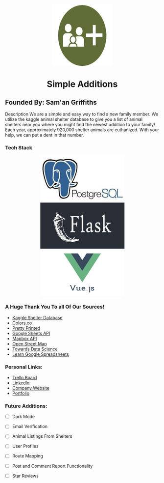 <div align="center"><img src="./z_img/simple_additions_logo.png" alt="Simple Additions Logo" height="200vw" width="200vw"></div>
<h1 align='center'>Simple Additions</h1>

## Founded By: Sam'an Griffiths

Description
We are a simple and easy way to find a new family member. We utilize the kaggle animal shelter database to give you a list of animal shelters near you where you might find the newest addition to your family! Each year, approximately 920,000 shelter animals are euthanized. With your help, we can put a dent in that number.


### Tech Stack
<div align="center">
<img src="./z_img/psql.jpeg" alt="Simple Additions Logo" height="150vh" width="275vw">
<img src="./z_img/flask-1.png" alt="Simple Additions Logo" height="150vh" width="275vw">
<img src="./z_img/vuejs-logo.jpeg" alt="Simple Additions Logo" height="150vh" width="275vw">
</div>

### A Huge Thank You To all Of Our Sources!
- [Kaggle Shelter Database](https://www.kaggle.com/aaronschlegel/petfinder-animal-shelters-database/version/4)
- [Colors.co](https://coolors.co/606c38-283618-fefae0-dda15e-bc6c25)
- [Pretty Printed](https://www.youtube.com/watch?v=TLgVEBuQURA)
- [Google Sheets API](https://developers.google.com/sheets/api/quickstart/python)
- [Mapbox API](https://docs.mapbox.com/)
- [Open Street Map](https://www.openstreetmap.org/#map=7/39.602/-7.839)
- [Towards Data Science](https://towardsdatascience.com/keeping-things-secret-d9060c73089b)
- [Learn Google Spreadsheets](https://www.youtube.com/watch?v=4ssigWmExak)


### Personal Links:
- [Trello Board](https://trello.com/b/YhTDQTY6/simple-additions)
- [LinkedIn](https://www.linkedin.com/in/saman-griffiths/)
- [Company Website]()
- [Portfolio]()


### Future Additions:

- [ ] Dark Mode
- [ ] Email Verification
- [ ] Animal Listings From Shelters
- [ ] User Profiles
- [ ] Route Mapping
- [ ] Post and Comment Report Functionality
- [ ] Star Reviews

